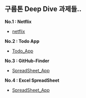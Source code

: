 ## 구름톤 Deep Dive 과제들..

**No.1 : Netflix**
- [netflix](https://yeongjae0114.github.io/goorm/html:css%20/netflix/)

**No.2 : Todo App**
- [Todo_App](https://yeongjae0114.github.io/goorm/js-projects/Todo_App)

**No.3 : GitHub-Finder** 
- [SpreadSheet_App](https://yeongjae0114.github.io/goorm/js-projects/SpreadSheet_App)

**No.4 : Excel SpreadSheet** 
- [SpreadSheet_App](https://yeongjae0114.github.io/goorm/js-projects/SpreadSheet_App)
